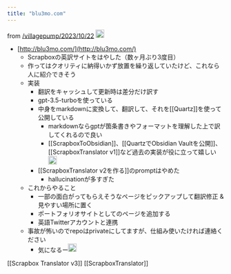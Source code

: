```yaml
---
title: "blu3mo.com"
---
```


from [/villagepump/2023/10/22](https://scrapbox.io/villagepump/2023/10/22)
<img src='https://scrapbox.io/api/pages/villagepump/blu3mo/icon' alt='/villagepump/blu3mo.icon' height="19.5"/>
- [http://blu3mo.com/](http://blu3mo.com/)
    - Scrapboxの英訳サイトをはやした（数ヶ月ぶり3度目）
    - 作ってはクオリティに納得いかず放置を繰り返していたけど、これなら人に紹介できそう
    - 実装
        - 翻訳をキャッシュして更新時は差分だけ訳す
        - gpt-3.5-turboを使っている
        - 中身をmarkdownに変換して、翻訳して、それを[[Quartz]]を使って公開している
            - markdownならgptが箇条書きやフォーマットを理解した上で訳してくれるので良い
            - [[ScrapboxToObsidian]]、[[QuartzでObsidian Vaultを公開]]、[[ScrapboxTranslator v1]]など過去の実装が役に立って嬉しい<img src='https://scrapbox.io/api/pages/villagepump/blu3mo/icon' alt='/villagepump/blu3mo.icon' height="19.5"/>
        - [[ScrapboxTranslator v2を作る]]のpromptはやめた
            - hallucinationが多すぎた
    - これからやること
        - 一部の面白がってもらえそうなページをピックアップして翻訳修正 & 見やすい場所に置く
        - ポートフォリオサイトとしてのページを追加する
        - 英語Twitterアカウントと連携
    - 事故が怖いのでrepoはprivateにしてますが、仕組み使いたければ連絡ください
        - 気になるー<img src='https://scrapbox.io/api/pages/villagepump/nishio/icon' alt='/villagepump/nishio.icon' height="19.5"/>

[[Scrapbox Translator v3]]
[[ScrapboxTranslator]]

